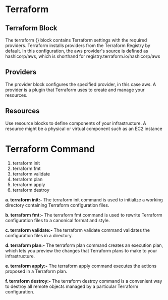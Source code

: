 # Terraform

## Terraform Block
The terraform {} block contains Terraform settings with the required providers. Terraform installs providers from the Terraform Registry by default. In this configuration, the aws provider's source is defined as hashicorp/aws, which is shorthand for registry.terraform.io/hashicorp/aws

## Providers
The provider block configures the specified provider, in this case aws. A provider is a plugin that Terraform uses to create and manage your resources.

## Resources
Use resource blocks to define components of your infrastructure. A resource might be a physical or virtual component such as an EC2 instance

# Terraform Command
1. terraform init
2. terraform fmt
3. terraform validate
4. terraform plan
5. terraform apply
6. terraform destroy

<b> a. terraform init:-</b> The terraform init command is used to initialize a working directory containing Terraform configuration files.

<b> b. terraform fmt:-</b> The terraform fmt command is used to rewrite Terraform configuration files to a canonical format and style.

<b> c. terraform validate:-</b> The terraform validate command validates the configuration files in a directory.

<b> d. terraform plan:-</b> The terraform plan command creates an execution plan, which lets you preview the changes that Terraform plans to make to your infrastructure.

<b> e. terraform apply:-</b> The terraform apply command executes the actions proposed in a Terraform plan.

<b> f. terraform destroy:-</b> The terraform destroy command is a convenient way to destroy all remote objects managed by a particular Terraform configuration.

